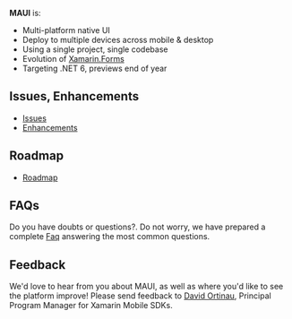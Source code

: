 **MAUI** is:

* Multi-platform native UI
* Deploy to multiple devices across mobile & desktop
* Using a single project, single codebase
* Evolution of [Xamarin.Forms](https://github.com/xamarin/xamarin.forms)
* Targeting .NET 6, previews end of year

## Issues, Enhancements

- [Issues](https://github.com/dotnet/maui/issues)
- [Enhancements](https://github.com/dotnet/maui/issues?q=is%3Aissue+is%3Aopen+label%3Aenhancement)

## Roadmap

- [Roadmap](https://github.com/dotnet/maui/wiki/Roadmap)

## FAQs

Do you have doubts or questions?. Do not worry, we have prepared a complete [Faq](https://github.com/dotnet/maui/wiki/FAQs) answering the most common questions.

## Feedback

We'd love to hear from you about MAUI, as well as where you'd like to see the platform improve! Please send feedback to [David Ortinau](mailto:david.ortinau@microsoft.com), Principal Program Manager for Xamarin Mobile SDKs.